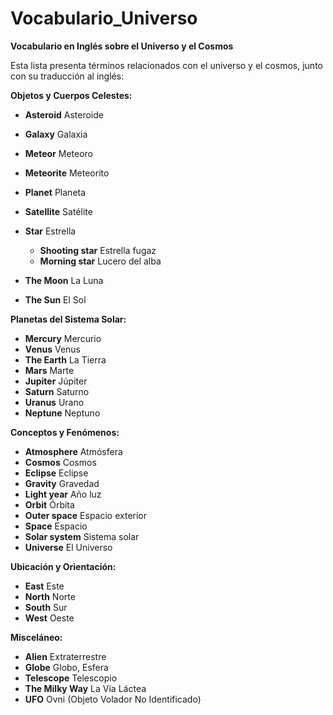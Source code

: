 # Vocabulario_Universo



**Vocabulario en Inglés sobre el Universo y el Cosmos**

Esta lista presenta términos relacionados con el universo y el cosmos, junto con su traducción al inglés:

**Objetos y Cuerpos Celestes:**

*   **Asteroid**    Asteroide
*   **Galaxy**    Galaxia
*   **Meteor**    Meteoro
*   **Meteorite**    Meteorito
*   **Planet**    Planeta
*   **Satellite**    Satélite
*   **Star**    Estrella

    *   **Shooting star**    Estrella fugaz
    *   **Morning star**    Lucero del alba
*   **The Moon**    La Luna
*   **The Sun**    El Sol

**Planetas del Sistema Solar:**

*   **Mercury**    Mercurio
*   **Venus**    Venus
*   **The Earth**    La Tierra
*   **Mars**    Marte
*   **Jupiter**    Júpiter
*   **Saturn**    Saturno
*   **Uranus**    Urano
*   **Neptune**    Neptuno

**Conceptos y Fenómenos:**

*   **Atmosphere**    Atmósfera
*   **Cosmos**    Cosmos
*   **Eclipse**    Eclipse
*   **Gravity**    Gravedad
*   **Light year**    Año luz
*   **Orbit**    Órbita
*   **Outer space**    Espacio exterior
*   **Space**    Espacio
*   **Solar system**    Sistema solar
*   **Universe**    El Universo

**Ubicación y Orientación:**

*   **East**    Este
*   **North**    Norte
*   **South**    Sur
*   **West**    Oeste

**Misceláneo:**

*   **Alien**    Extraterrestre
*   **Globe**    Globo, Esfera
*   **Telescope**    Telescopio
*   **The Milky Way**    La Vía Láctea
*   **UFO**    Ovni (Objeto Volador No Identificado)

